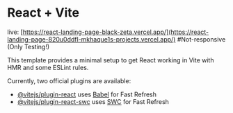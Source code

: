 # React + Vite

live: [https://react-landing-page-black-zeta.vercel.app/](https://react-landing-page-820u0ddfl-mkhaque1s-projects.vercel.app/)
#Not-responsive (Only Testing!)

This template provides a minimal setup to get React working in Vite with HMR and some ESLint rules.

Currently, two official plugins are available:

- [@vitejs/plugin-react](https://github.com/vitejs/vite-plugin-react/blob/main/packages/plugin-react/README.md) uses [Babel](https://babeljs.io/) for Fast Refresh
- [@vitejs/plugin-react-swc](https://github.com/vitejs/vite-plugin-react-swc) uses [SWC](https://swc.rs/) for Fast Refresh
